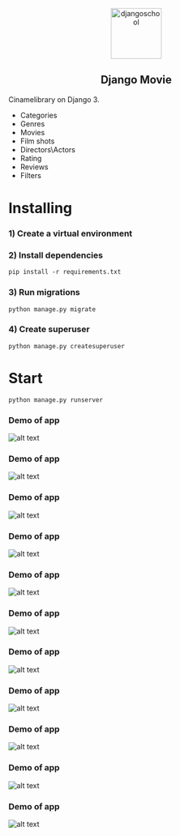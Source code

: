 <p align="center">
    <a href="https://djangochannel.com" target="_blank" rel="noopener noreferrer">
        <img width="100" src="logo.png" title="djangoschool">
    </a>
</p>

<h2 align="center">Django Movie</h2>


Cinamelibrary on Django 3.

- Categories
- Genres
- Movies
- Film shots
- Directors\Actors
- Rating
- Reviews
- Filters

# Installing

### 1) Create a virtual environment

### 2) Install dependencies

    pip install -r requirements.txt

### 3) Run migrations

    python manage.py migrate    

### 4) Create superuser

    python manage.py createsuperuser

# Start

    python manage.py runserver

### Demo of app
![alt text](https://raw.githubusercontent.com/mmariyam/django_movie/main/1.JPG)

### Demo of app
![alt text](https://raw.githubusercontent.com/mmariyam/django_movie/main/2.JPG)

### Demo of app
![alt text](https://raw.githubusercontent.com/mmariyam/django_movie/main/3.JPG)

### Demo of app
![alt text](https://raw.githubusercontent.com/mmariyam/django_movie/main/4.JPG)

### Demo of app
![alt text](https://raw.githubusercontent.com/mmariyam/django_movie/main/5.JPG)

### Demo of app
![alt text](https://raw.githubusercontent.com/mmariyam/django_movie/main/6.JPG)

### Demo of app
![alt text](https://raw.githubusercontent.com/mmariyam/django_movie/main/7.JPG)

### Demo of app
![alt text](https://raw.githubusercontent.com/mmariyam/django_movie/main/8.JPG)

### Demo of app
![alt text](https://raw.githubusercontent.com/mmariyam/django_movie/main/9.JPG)

### Demo of app
![alt text](https://raw.githubusercontent.com/mmariyam/django_movie/main/10.JPG)

### Demo of app
![alt text](https://raw.githubusercontent.com/mmariyam/django_movie/main/11.JPG)

